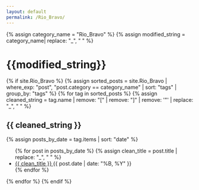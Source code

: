 ```yaml
---
layout: default
permalink: /Rio_Bravo/
---
```


{% assign category_name = "Rio_Bravo" %}
{% assign modified_string = category_name| replace: "_", " " %}
<h1>{{modified_string}}</h1>
{% if site.Rio_Bravo %}
{% assign sorted_posts = site.Rio_Bravo | where_exp: "post", "post.category == category_name" | sort: "tags" | group_by: "tags" %}
{% for tag in sorted_posts %}
{% assign cleaned_string = tag.name | remove: "[" | remove: "]" | remove: '"' | replace: "_", " " %}
<h2>{{ cleaned_string }}</h2>
{% assign posts_by_date = tag.items | sort: "date" %}
<ul>
{% for post in posts_by_date %}
{% assign clean_title = post.title | replace: "_", " " %}
<li><a href="{{ post.url | relative_url }}">{{ clean_title }} </a><span>{{ post.date | date: "%B, %Y" }}</span></li>
{% endfor %}
</ul>
{% endfor %}
{% endif %}
